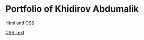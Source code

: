 # Portfolio of Khidirov Abdumalik

[Html and CSS](https://abdumalik0098.github.io/startgitpage/)

[CSS Text](https://abdumalik0098.github.io/css_text/)
